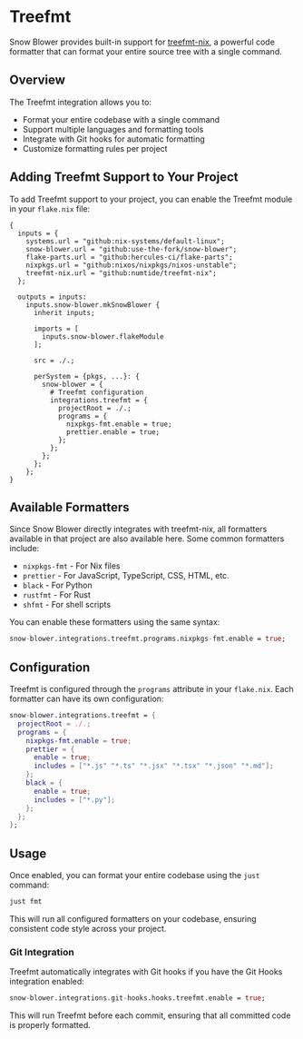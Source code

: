 # Treefmt

Snow Blower provides built-in support for [treefmt-nix](https://github.com/numtide/treefmt-nix), a powerful code formatter that can format your entire source tree with a single command.

## Overview

The Treefmt integration allows you to:

- Format your entire codebase with a single command
- Support multiple languages and formatting tools
- Integrate with Git hooks for automatic formatting
- Customize formatting rules per project

## Adding Treefmt Support to Your Project

To add Treefmt support to your project, you can enable the Treefmt module in your `flake.nix` file:

```nix{21-28}
{
  inputs = {
    systems.url = "github:nix-systems/default-linux";
    snow-blower.url = "github:use-the-fork/snow-blower";
    flake-parts.url = "github:hercules-ci/flake-parts";
    nixpkgs.url = "github:nixos/nixpkgs/nixos-unstable";
    treefmt-nix.url = "github:numtide/treefmt-nix";
  };

  outputs = inputs:
    inputs.snow-blower.mkSnowBlower {
      inherit inputs;

      imports = [
        inputs.snow-blower.flakeModule
      ];

      src = ./.;

      perSystem = {pkgs, ...}: {
        snow-blower = {
          # Treefmt configuration
          integrations.treefmt = {
            projectRoot = ./.;
            programs = {
              nixpkgs-fmt.enable = true;
              prettier.enable = true;
            };
          };
        };
      };
    };
}
```

## Available Formatters

Since Snow Blower directly integrates with treefmt-nix, all formatters available in that project are also available here. Some common formatters include:

- `nixpkgs-fmt` - For Nix files
- `prettier` - For JavaScript, TypeScript, CSS, HTML, etc.
- `black` - For Python
- `rustfmt` - For Rust
- `shfmt` - For shell scripts

You can enable these formatters using the same syntax:

```nix
snow-blower.integrations.treefmt.programs.nixpkgs-fmt.enable = true;
```

## Configuration

Treefmt is configured through the `programs` attribute in your `flake.nix`. Each formatter can have its own configuration:

```nix
snow-blower.integrations.treefmt = {
  projectRoot = ./.;
  programs = {
    nixpkgs-fmt.enable = true;
    prettier = {
      enable = true;
      includes = ["*.js" "*.ts" "*.jsx" "*.tsx" "*.json" "*.md"];
    };
    black = {
      enable = true;
      includes = ["*.py"];
    };
  };
};
```

## Usage

Once enabled, you can format your entire codebase using the `just` command:

```bash
just fmt
```

This will run all configured formatters on your codebase, ensuring consistent code style across your project.

### Git Integration

Treefmt automatically integrates with Git hooks if you have the Git Hooks integration enabled:

```nix
snow-blower.integrations.git-hooks.hooks.treefmt.enable = true;
```

This will run Treefmt before each commit, ensuring that all committed code is properly formatted.

<!--@include: ./treefmt-options.md-->
